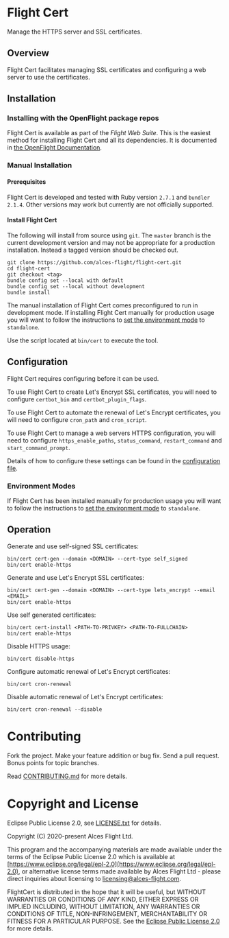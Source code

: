 # Flight Cert

Manage the HTTPS server and SSL certificates.

## Overview

Flight Cert facilitates managing SSL certificates and configuring a web server
to use the certificates.

## Installation

### Installing with the OpenFlight package repos

Flight Cert is available as part of the *Flight Web Suite*.  This is the
easiest method for installing Flight Cert and all its dependencies.  It is
documented in [the OpenFlight
Documentation](https://use.openflighthpc.org/installing-web-suite/install.html#installing-flight-web-suite).

### Manual Installation

#### Prerequisites

Flight Cert is developed and tested with Ruby version `2.7.1` and `bundler`
`2.1.4`.  Other versions may work but currently are not officially supported.

#### Install Flight Cert

The following will install from source using `git`.  The `master` branch is
the current development version and may not be appropriate for a production
installation. Instead a tagged version should be checked out.

```
git clone https://github.com/alces-flight/flight-cert.git
cd flight-cert
git checkout <tag>
bundle config set --local with default
bundle config set --local without development
bundle install
```

The manual installation of Flight Cert comes preconfigured to run in
development mode.  If installing Flight Cert manually for production usage you
will want to follow the instructions to [set the environment
mode](/docs/environment-modes.md) to `standalone`.

Use the script located at `bin/cert` to execute the tool.

## Configuration

Flight Cert requires configuring before it can be used.

To use Flight Cert to create Let's Encrypt SSL certificates, you will need to
configure `certbot_bin` and `certbot_plugin_flags`.

To use Flight Cert to automate the renewal of Let's Encrypt certificates, you
will need to configure `cron_path` and `cron_script`.

To use Flight Cert to manage a web servers HTTPS configuration, you will need
to configure `https_enable_paths`, `status_command`, `restart_command` and
`start_command_prompt`.

Details of how to configure these settings can be found in the [configuration
file](etc/cert.yaml).

### Environment Modes

If Flight Cert has been installed manually for production usage you
will want to follow the instructions to [set the environment
mode](docs/environment-modes.md) to `standalone`.

## Operation

Generate and use self-signed SSL certificates:

```
bin/cert cert-gen --domain <DOMAIN> --cert-type self_signed
bin/cert enable-https
```

Generate and use Let's Encrypt SSL certificates:

```
bin/cert cert-gen --domain <DOMAIN> --cert-type lets_encrypt --email <EMAIL>
bin/cert enable-https
```

Use self generated certificates:

```
bin/cert cert-install <PATH-TO-PRIVKEY> <PATH-TO-FULLCHAIN>
bin/cert enable-https
```

Disable HTTPS usage:

```
bin/cert disable-https
```

Configure automatic renewal of Let's Encrypt certificates:

```
bin/cert cron-renewal
```

Disable automatic renewal of Let's Encrypt certificates:

```
bin/cert cron-renewal --disable
```

# Contributing

Fork the project. Make your feature addition or bug fix. Send a pull
request. Bonus points for topic branches.

Read [CONTRIBUTING.md](CONTRIBUTING.md) for more details.

# Copyright and License

Eclipse Public License 2.0, see [LICENSE.txt](LICENSE.txt) for details.

Copyright (C) 2020-present Alces Flight Ltd.

This program and the accompanying materials are made available under
the terms of the Eclipse Public License 2.0 which is available at
[https://www.eclipse.org/legal/epl-2.0](https://www.eclipse.org/legal/epl-2.0),
or alternative license terms made available by Alces Flight Ltd -
please direct inquiries about licensing to
[licensing@alces-flight.com](mailto:licensing@alces-flight.com).

FlightCert is distributed in the hope that it will be
useful, but WITHOUT WARRANTIES OR CONDITIONS OF ANY KIND, EITHER
EXPRESS OR IMPLIED INCLUDING, WITHOUT LIMITATION, ANY WARRANTIES OR
CONDITIONS OF TITLE, NON-INFRINGEMENT, MERCHANTABILITY OR FITNESS FOR
A PARTICULAR PURPOSE. See the [Eclipse Public License 2.0](https://opensource.org/licenses/EPL-2.0) for more
details.
